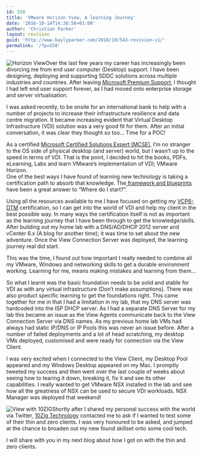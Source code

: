 ```yaml
---
id: 550
title: 'VMware Horizon View, A learning Journey'
date: '2016-10-14T14:38:56+01:00'
author: 'Christian Parker'
layout: revision
guid: 'http://www.baylyparker.com/2016/10/543-revision-v1/'
permalink: '/?p=550'
---
```


![Horizon View](https://i0.wp.com/www.baylyparker.com/wp-content/uploads/2016/10/view.jpg?resize=292%2C173)Over the last few years my career has increasingly been divorcing me from end user computer (Desktop) support. I have been designing, deploying and supporting SDDC solutions across multiple industries and countries. After leaving [Microsoft Premium Support](http://ie.linkedin.com/in/crispyire/), I thought I had left end user support forever, as I had moved onto enterprise storage and server virtualisation.

I was asked recently, to be onsite for an international bank to help with a number of projects to increase their infrastructure resilience and data centre migration. It became increasing evident that Virtual Desktop Infrastructure (VDI) solution was a very good fit for them. After an initial conversation, it was clear they thought so too… Time for a POC!

As a certified [Microsoft Certified Solutions Expert (MCSE)](https://www.microsoft.com/en-ie/learning/mcse-certification.aspx), I’m no stranger to the OS side of physical desktop (and server) world, but I wasn’t up to the speed in terms of VDI. That is the point, I decided to hit the books, PDFs, eLearning, Labs and learn VMware’s implementation of VDI; VMware Horizon.  
One of the best ways I have found of learning new technology is taking a certification path to absorb that knowledge. The[ framework and blueprints](https://mylearn.vmware.com/mgrReg/plan.cfm?plan=64299&ui=www_cert) have been a great answer to “Where do I start?”.

Using all the resources available to me I have focused on getting my [VCP6-DTM](https://mylearn.vmware.com/mgrReg/plan.cfm?plan=64296&ui=www_cert) certification, so I can get into the world of VDI and help my client in the best possible way. In many ways the certification itself is not as important as the learning journey that I have been through to get the knowledge/skills.  
After building out my home lab with a DNS/AD/DHCP 2012 server and vCenter 6.x (A blog for another time); it was time to set about the new adventure. Once the View Connection Server was deployed, the learning journey real did start.

This was the time, I found out how important I really needed to combine all my VMware, Windows and networking skills to get a durable environment working. Learning for me, means making mistakes and learning from them…

So what I learnt was the basic foundation needs to be solid and stable for VDI as with any virtual infrastructure (Don’t make assumptions). There was also product specific learning to get the foundations right. This came together for me in that I had a limitation in my lab, that my DNS server was hardcoded into the ISP DHCP server. As I had a separate DNS Server for my lab this became an issue as the View Agents communicate back to the View Connection Server via DNS names. As my previous home lab VMs had always had static IP/DNS or IP Pools this was never an issue before. After a number of failed deployments and a lot of head scratching, my desktop VMs deployed, customised and were ready for connection via the View Client.

I was very excited when I connected to the View Client, my Desktop Pool appeared and my Windows Desktop appeared on my Mac. I promptly tweeted my success and then went over the last couple of weeks about seeing how to tearing it down, breaking it, fix it and see its other capabilities. I really wanted to get VMware NSX installed in the lab and see how all the greatness of NSX can be used to secure VDI workloads. NSX Manager was deployed that weekend!

![View with 10ZIG](https://i0.wp.com/www.baylyparker.com/wp-content/uploads/2016/10/VDI.jpg?resize=150%2C150)Shortly after I shared my personal success with the world via Twitter, [10Zig Technology](http://www.10zig.com/) contacted me to ask if I wanted to test some of their thin and zero clients. I was very honoured to be asked, and jumped at the chance to broaden out my new found skillset onto some cool tech.

I will share with you in my next blog about how I got on with the thin and zero clients.